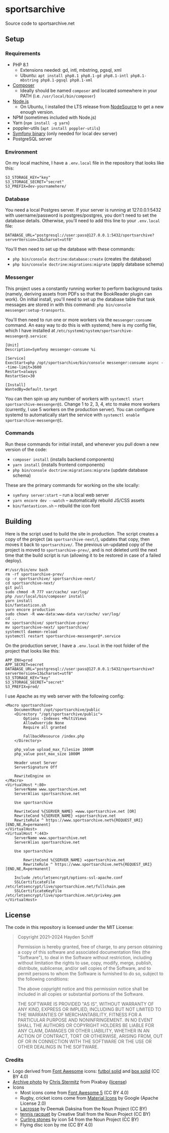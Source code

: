 # sportsarchive
Source code to sportsarchive.net

## Setup

### Requirements
* PHP 8.1
	* Extensions needed: gd, intl, mbstring, pgsql, xml
	* Ubuntu: `apt install php8.1 php8.1-gd php8.1-intl php8.1-mbstring php8.1-pgsql php8.1-xml`
* [Composer](https://getcomposer.org/download/)
	* Ideally should be named `composer` and located somewhere in your PATH (i.e. `/usr/local/bin/composer`)
* [Node.js](https://nodejs.org/en/download/)
  * On Ubuntu, I installed the LTS release from [NodeSource](https://github.com/nodesource/distributions#readme) to get a new enough version.
* NPM (sometimes included with Node.js)
* Yarn (`npm install -g yarn`)
* poppler-utils (`apt install poppler-utils`)
* [Symfony binary](https://symfony.com/download) (only needed for local dev server)
* PostgreSQL server

### Environment
On my local machine, I have a `.env.local` file in the repository that looks like this:
```
S3_STORAGE_KEY="key"
S3_STORAGE_SECRET="secret"
S3_PREFIX=dev-yournamehere/
```

### Database
You need a local Postgres server. If your server is running at 127.0.0.1:5432 with username/password is postgres/postgres, you don't need to set the database details. Otherwise, you'll need to add this line to your `.env.local` file:
```
DATABASE_URL="postgresql://user:pass@127.0.0.1:5432/sportsarchive?serverVersion=13&charset=utf8"
```
You'll then need to set up the database with these commands:
* `php bin/console doctrine:database:create` (creates the database)
* `php bin/console doctrine:migrations:migrate` (apply database schema)

### Messenger
This project uses a constantly running worker to perform background tasks (namely, deriving assets from PDFs so that the BookReader plugin can work). On initial install, you'll need to set up the database table that task messages are stored in with this command: `php bin/console messenger:setup-transports`.

You'll then need to run one or more workers via the `messenger:consume` command. An easy way to do this is with systemd; here is my config file, which I have installed at `/etc/systemd/system/sportsarchive-messenger@.service`:
```
[Unit]
Description=Symfony messenger-consume %i

[Service]
ExecStart=php /opt/sportsarchive/bin/console messenger:consume async --time-limit=3600
Restart=always
RestartSec=30

[Install]
WantedBy=default.target
```
You can then spin up any number of workers with `systemctl start sportsarchive-messenger@1`. Change 1 to 2, 3, 4, etc to make more workers (currently, I use 5 workers on the production server). You can configure systemd to automatically start the service with `systemctl enable sportsarchive-messenger@1`.

### Commands
Run these commands for initial install, and whenever you pull down a new version of the code:
* `composer install` (installs backend components)
* `yarn install` (installs frontend components)
* `php bin/console doctrine:migrations:migrate` (update database schema)

These are the primary commands for working on the site locally:

* `symfony server:start` – run a local web server
* `yarn encore dev --watch` – automatically rebuild JS/CSS assets
* `bin/fantasticon.sh` – rebuild the icon font

## Building
Here is the script used to build the site in production. The script creates a copy of the project (as `sportsarchive-next/`), updates that copy, then moves it back to `sportsarchive/`. The previous un-updated copy of the project is moved to `sportsarchive-prev/`, and is not deleted until the next time that the build script is run (allowing it to be restored in case of a failed deploy).
```
#!/usr/bin/env bash
rm -rf sportsarchive-prev/
cp -r sportsarchive/ sportsarchive-next/
cd sportsarchive-next/
git pull
sudo chmod -R 777 var/cache/ var/log/
php /usr/local/bin/composer install
yarn install
bin/fantasticon.sh
yarn encore production
sudo chown -R www-data:www-data var/cache/ var/log/
cd ..
mv sportsarchive/ sportsarchive-prev/
mv sportsarchive-next/ sportsarchive/
systemctl daemon-reload
systemctl restart sportsarchive-messenger@*.service
```

On the production server, I have a `.env.local` in the root folder of the project that looks like this:
```
APP_ENV=prod
APP_SECRET=secret
DATABASE_URL="postgresql://user:pass@127.0.0.1:5432/sportsarchive?serverVersion=13&charset=utf8"
S3_STORAGE_KEY="key"
S3_STORAGE_SECRET="secret"
S3_PREFIX=prod/
```

I use Apache as my web server with the following config:
```
<Macro sportsarchive>
	DocumentRoot /opt/sportsarchive/public
	<Directory "/opt/sportsarchive/public">
		Options -Indexes +MultiViews
		AllowOverride None
		Require all granted

		FallbackResource /index.php
	</Directory>

	php_value upload_max_filesize 1000M
	php_value post_max_size 1000M

	Header unset Server
	ServerSignature Off

	RewriteEngine on
</Macro>
<VirtualHost *:80>
	ServerName www.sportsarchive.net
	ServerAlias sportsarchive.net

	Use sportsarchive

	RewriteCond %{SERVER_NAME} =www.sportsarchive.net [OR]
	RewriteCond %{SERVER_NAME} =sportsarchive.net
	RewriteRule ^ https://www.sportsarchive.net%{REQUEST_URI} [END,NE,R=permanent]
</VirtualHost>
<VirtualHost *:443>
	ServerName www.sportsarchive.net
	ServerAlias sportsarchive.net

	Use sportsarchive

        RewriteCond %{SERVER_NAME} =sportsarchive.net
        RewriteRule ^ https://www.sportsarchive.net%{REQUEST_URI} [END,NE,R=permanent]

	Include /etc/letsencrypt/options-ssl-apache.conf
	SSLCertificateFile /etc/letsencrypt/live/sportsarchive.net/fullchain.pem
	SSLCertificateKeyFile /etc/letsencrypt/live/sportsarchive.net/privkey.pem
</VirtualHost>
```

## License
The code in this repository is licensed under the MIT License:

> Copyright 2021–2024 Hayden Schiff
>
> Permission is hereby granted, free of charge, to any person obtaining a copy of this software and associated documentation files (the "Software"), to deal in the Software without restriction, including without limitation the rights to use, copy, modify, merge, publish, distribute, sublicense, and/or sell copies of the Software, and to permit persons to whom the Software is furnished to do so, subject to the following conditions:
>
> The above copyright notice and this permission notice shall be included in all copies or substantial portions of the Software.
>
> THE SOFTWARE IS PROVIDED "AS IS", WITHOUT WARRANTY OF ANY KIND, EXPRESS OR IMPLIED, INCLUDING BUT NOT LIMITED TO THE WARRANTIES OF MERCHANTABILITY, FITNESS FOR A PARTICULAR PURPOSE AND NONINFRINGEMENT. IN NO EVENT SHALL THE AUTHORS OR COPYRIGHT HOLDERS BE LIABLE FOR ANY CLAIM, DAMAGES OR OTHER LIABILITY, WHETHER IN AN ACTION OF CONTRACT, TORT OR OTHERWISE, ARISING FROM, OUT OF OR IN CONNECTION WITH THE SOFTWARE OR THE USE OR OTHER DEALINGS IN THE SOFTWARE.

### Credits
* Logo derived from [Font Awesome](https://fontawesome.com/) icons: [futbol solid](https://fontawesome.com/icons/futbol?style=solid) and [box solid](https://fontawesome.com/icons/box?style=solid) (CC BY 4.0)
* [Archive photo](https://pixabay.com/photos/files-ddr-archive-1633406/) by [Chris Stermitz](https://pixabay.com/users/creativesignature-1460253/) from Pixabay ([license](https://pixabay.com/service/license/))
* Icons
  * Most icons come from [Font Awesome 5](https://fontawesome.com/) (CC BY 4.0)
  * Rugby, cricket icons come from [Material Icons](https://fonts.google.com/icons) by Google (Apache License 2.0)
  * [Lacrosse](https://thenounproject.com/term/lacrosse/2174330/) by Deemak Daksina from the Noun Project (CC BY)
  * [tennis racquet](https://thenounproject.com/term/tennis-racquet/483296/) by Creative Stall from the Noun Project (CC BY)
  * [Curling stones](https://thenounproject.com/term/curling-stones/1545123/) by icon 54 from the Noun Project (CC BY)
  * Flying disc icon by me (CC BY 4.0)
